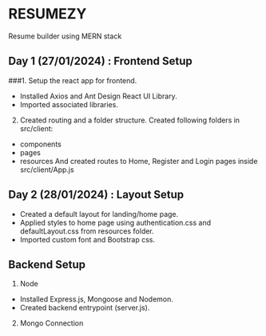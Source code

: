 # RESUMEZY
Resume builder using MERN stack


## Day 1 (27/01/2024) : Frontend Setup
###1. Setup the react app for frontend.
* Installed Axios and Ant Design React UI Library.
* Imported associated libraries.

2. Created routing and a folder structure. Created following folders in src/client:
* components
* pages
* resources
  And created routes to Home, Register and Login pages inside src/client/App.js


## Day 2 (28/01/2024) : Layout Setup
* Created a default layout for landing/home page.
* Applied styles to home page using authentication.css and defaultLayout.css from resources folder.
* Imported custom font and Bootstrap css.


## Backend Setup
1. Node 
* Installed Express.js, Mongoose and Nodemon.
* Created backend entrypoint (server.js).

2. Mongo Connection
 
